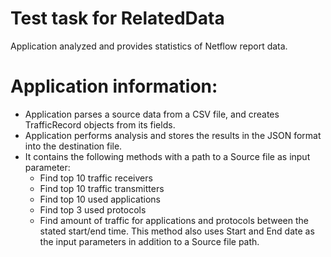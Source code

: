 Test task for RelatedData
===============================
Application analyzed and provides statistics of Netflow report data.

# Application information:
- Application parses a source data from a CSV file, and creates TrafficRecord objects from its fields.
- Application performs analysis and stores the results in the JSON format into the destination file.
- It contains the following methods with a path to a Source file as input parameter:
    * Find top 10 traffic receivers 
    * Find top 10 traffic transmitters 
    * Find top 10 used applications 
    * Find top 3 used protocols 
    * Find amount of traffic for applications and protocols between the stated start/end time.
      This method also uses Start and End date as the input parameters in addition to a Source file path.
